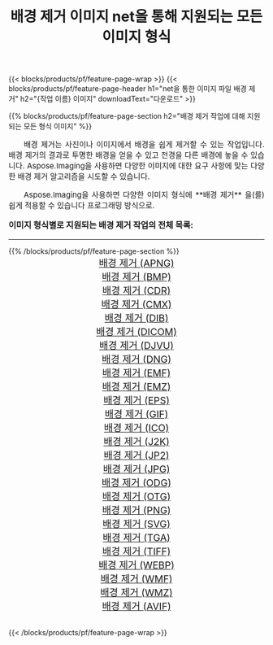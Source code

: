 ﻿---
title: 배경 제거 이미지 net을 통해 지원되는 모든 이미지 형식 
weight: 3920
url: /ko/net/remove-background/ 
lang: ko
langdirlevel: 2
locales: zh-hans,ja,it,ru,de,es,fr,nl,id,lt,pl,pt,vi,tr,ko,zh-hant,ar,hi,th,sv,cs,uk,he
description: Aspose.Imaging을 사용하면 net을 통해 쉽게 배경 제거 이미지를 만들 수 있습니다.
---

{{< blocks/products/pf/feature-page-wrap >}}
{{< blocks/products/pf/feature-page-header h1="net을 통한 이미지 파일 배경 제거" h2="{작업 이름} 이미지" downloadText="다운로드" >}}


{{% blocks/products/pf/feature-page-section  h2="배경 제거 작업에 대해 지원되는 모든 형식 이미지" %}}
<p align="justify" style="text-indent:2em;font-size:15px;">
배경 제거는 사진이나 이미지에서 배경을 쉽게 제거할 수 있는 작업입니다. 배경 제거의 결과로 투명한 배경을 얻을 수 있고 전경을 다른 배경에 놓을 수 있습니다. Aspose.Imaging을 사용하면 다양한 이미지에 대한 요구 사항에 맞는 다양한 배경 제거 알고리즘을 시도할 수 있습니다.
</p>
<p align="justify" style="text-indent:2em;font-size:15px;">
Aspose.Imaging을 사용하면 다양한 이미지 형식에 **배경 제거** 을(를) 쉽게 적용할 수 있습니다 프로그래밍 방식으로. 
</p>
<h3 style="margin-top:16px;">
이미지 형식별로 지원되는 배경 제거 작업의 전체 목록:
</h3>
<hr/>
{{% /blocks/products/pf/feature-page-section %}}
<div class="container-fluid productfamilypage bg-gray">
    <div class="convertypes bg-gray agp-content section">
        <div class="container">
		<div class="row other-converters" style="gap: 10px;font-size: 19px;text-align:center;">
		    <div class='col-md-3 other-converter remove-lp remove-rp'><a href="/imaging/ko/net/remove-background/apng/" style="padding:15px;">배경 제거 (APNG)</a></div><div class='col-md-3 other-converter remove-lp remove-rp'><a href="/imaging/ko/net/remove-background/bmp/" style="padding:15px;">배경 제거 (BMP)</a></div><div class='col-md-3 other-converter remove-lp remove-rp'><a href="/imaging/ko/net/remove-background/cdr/" style="padding:15px;">배경 제거 (CDR)</a></div><div class='col-md-3 other-converter remove-lp remove-rp'><a href="/imaging/ko/net/remove-background/cmx/" style="padding:15px;">배경 제거 (CMX)</a></div><div class='col-md-3 other-converter remove-lp remove-rp'><a href="/imaging/ko/net/remove-background/dib/" style="padding:15px;">배경 제거 (DIB)</a></div><div class='col-md-3 other-converter remove-lp remove-rp'><a href="/imaging/ko/net/remove-background/dicom/" style="padding:15px;">배경 제거 (DICOM)</a></div><div class='col-md-3 other-converter remove-lp remove-rp'><a href="/imaging/ko/net/remove-background/djvu/" style="padding:15px;">배경 제거 (DJVU)</a></div><div class='col-md-3 other-converter remove-lp remove-rp'><a href="/imaging/ko/net/remove-background/dng/" style="padding:15px;">배경 제거 (DNG)</a></div><div class='col-md-3 other-converter remove-lp remove-rp'><a href="/imaging/ko/net/remove-background/emf/" style="padding:15px;">배경 제거 (EMF)</a></div><div class='col-md-3 other-converter remove-lp remove-rp'><a href="/imaging/ko/net/remove-background/emz/" style="padding:15px;">배경 제거 (EMZ)</a></div><div class='col-md-3 other-converter remove-lp remove-rp'><a href="/imaging/ko/net/remove-background/eps/" style="padding:15px;">배경 제거 (EPS)</a></div><div class='col-md-3 other-converter remove-lp remove-rp'><a href="/imaging/ko/net/remove-background/gif/" style="padding:15px;">배경 제거 (GIF)</a></div><div class='col-md-3 other-converter remove-lp remove-rp'><a href="/imaging/ko/net/remove-background/ico/" style="padding:15px;">배경 제거 (ICO)</a></div><div class='col-md-3 other-converter remove-lp remove-rp'><a href="/imaging/ko/net/remove-background/j2k/" style="padding:15px;">배경 제거 (J2K)</a></div><div class='col-md-3 other-converter remove-lp remove-rp'><a href="/imaging/ko/net/remove-background/jp2/" style="padding:15px;">배경 제거 (JP2)</a></div><div class='col-md-3 other-converter remove-lp remove-rp'><a href="/imaging/ko/net/remove-background/jpg/" style="padding:15px;">배경 제거 (JPG)</a></div><div class='col-md-3 other-converter remove-lp remove-rp'><a href="/imaging/ko/net/remove-background/odg/" style="padding:15px;">배경 제거 (ODG)</a></div><div class='col-md-3 other-converter remove-lp remove-rp'><a href="/imaging/ko/net/remove-background/otg/" style="padding:15px;">배경 제거 (OTG)</a></div><div class='col-md-3 other-converter remove-lp remove-rp'><a href="/imaging/ko/net/remove-background/png/" style="padding:15px;">배경 제거 (PNG)</a></div><div class='col-md-3 other-converter remove-lp remove-rp'><a href="/imaging/ko/net/remove-background/svg/" style="padding:15px;">배경 제거 (SVG)</a></div><div class='col-md-3 other-converter remove-lp remove-rp'><a href="/imaging/ko/net/remove-background/tga/" style="padding:15px;">배경 제거 (TGA)</a></div><div class='col-md-3 other-converter remove-lp remove-rp'><a href="/imaging/ko/net/remove-background/tiff/" style="padding:15px;">배경 제거 (TIFF)</a></div><div class='col-md-3 other-converter remove-lp remove-rp'><a href="/imaging/ko/net/remove-background/webp/" style="padding:15px;">배경 제거 (WEBP)</a></div><div class='col-md-3 other-converter remove-lp remove-rp'><a href="/imaging/ko/net/remove-background/wmf/" style="padding:15px;">배경 제거 (WMF)</a></div><div class='col-md-3 other-converter remove-lp remove-rp'><a href="/imaging/ko/net/remove-background/wmz/" style="padding:15px;">배경 제거 (WMZ)</a></div><div class='col-md-3 other-converter remove-lp remove-rp'><a href="/imaging/ko/net/remove-background/avif/" style="padding:15px;">배경 제거 (AVIF)</a></div>
                </div>
        </div>
    </div>
</div>
<br/>

{{< /blocks/products/pf/feature-page-wrap >}}
